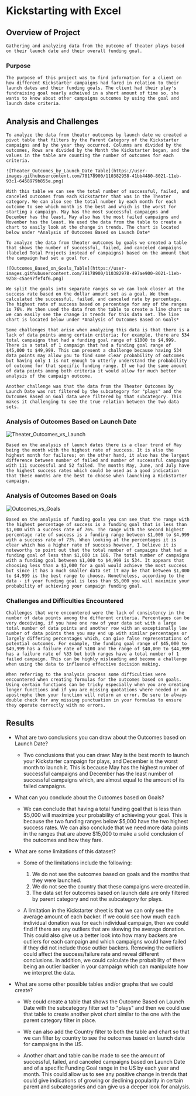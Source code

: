 # Kickstarting with Excel

## Overview of Project
	Gathering and analyzing data from the outcome of theater plays based on their launch date and their overall funding goal.
### Purpose
	The purpose of this project was to find information for a client on how different Kickstarter campaigns had fared in relation to their launch dates and their funding goals. The client had their play's fundraising goal nearly acheived in a short amount of time so, she wants to know about other campaigns outcomes by using the goal and launch date criteria.
	
## Analysis and Challenges
	To analyze the data from theater outcomes by launch date we created a pivot table that filters by the Parent Category of the Kickstarter campaigns and by the year they occurred. Columns are divided by the outcomes, Rows are divided by the Month the Kickstarter began, and the values in the table are counting the number of outcomes for each criteria.  

	![Theater_Outcomes_by_Launch_Date_Table](https://user-images.githubusercontent.com/78178900/110382958-41bb4480-8021-11eb-93c1-6458979b855e.png)

	With this table we can see the total number of successful, failed, and canceled outcomes from each Kickstarter that was in the Theater category. We can also see the total number by each month for each outcome to see which month is the best and which is the worst for starting a campaign. May has the most successful campaigns and December has the least, May also has the most failed campaigns and November has the least. We used the data from the table to create a chart to easily look at the change in trends. The chart is located below under *Analysis of Outcomes Based on Launch Date*

	To analyze the data from theater outcomes by goals we created a table that shows the number of successful, failed, and canceled campaigns (labeled Total Projects instead of campaigns) based on the amount that the campaign had set a goal for. 

	![Outcomes_Based_on_Goals_Table](https://user-images.githubusercontent.com/78178900/110382978-497ae900-8021-11eb-92b8-c5ae97fef4f6.png)

	We split the goals into separate ranges so we can look closer at the success rate based on the dollar amount set as a goal. We then calculated the successful, failed, and canceled rate by percentage. The highest rate of success based on percentage for any of the ranges is 76%. We then used the data from the table to create a line chart so we can easily see the change in trends for this data set. The line chart is located below under *Analysis of Outcomes Based on Goals*

	Some challenges that arise when analyzing this data is that there is a lack of data points among certain criteria; for example, there are 534 total campaigns that had a funding goal range of $1000 to $4,999. There is a total of 1 campaign that had a funding goal range of $45,000 to $49,999. This can present a challenge because having 534 data points may allow you to find some clear probability of outcomes but having only 1 is not enough to utterly understand the probability of outcome for that specific funding range. If we had the same amount of data points among both criteria it would allow for much better analysis of the campaign outcome.

	Another challenge was that the data from the Theater Outcomes by Launch Date was not filtered by the subcategory for "plays" and the Outcomes Based on Goal data were filtered by that subcategory. This makes it challenging to see the true relation between the two data sets.

### Analysis of Outcomes Based on Launch Date
![Theater_Outcomes_vs_Launch](https://user-images.githubusercontent.com/78178900/110383090-6f07f280-8021-11eb-9c12-ff741941c1ae.png)

	Based on the analysis of launch dates there is a clear trend of May being the month with the highest rate of success. It is also the highest month for failures; on the other hand, it also has the largest difference between number of failed and number of successful campaigns with 111 successful and 52 failed. The months May, June, and July have the highest success rates which could be used as a good indication that these months are the best to choose when launching a Kickstarter campaign.

### Analysis of Outcomes Based on Goals
![Outcomes_vs_Goals](https://user-images.githubusercontent.com/78178900/110383004-54ce1480-8021-11eb-8e5b-97257ceac8ae.png)

	Based on the analysis of funding goals you can see that the range with the highest percentage of success is a funding goal that is less than $1,000 with a success rate of 76%. The range with the second highest percentage rate of success is a funding range between $1,000 to $4,999 with a success rate of 73%. When looking at the percentages it is clear which has a higher rate of success however, I believe it is noteworthy to point out that the total number of campaigns that had a funding goal of less than $1,000 is 186. The total number of campaigns with a funding goal between $1,000 to $4,999 is 534. It appears that choosing less than a $1,000 for a goal would achieve the most success but since it has a much smaller data set it may be that between $1,000 to $4,999 is the best range to choose. Nonetheless, according to the data - if your funding goal is less than $5,000 you will maximize your probability of achieving your campaign funding goal.

### Challenges and Difficulties Encountered

	Challenges that were encountered were the lack of consistency in the number of data points among the different criteria. Percentages can be very deceiving, if you have one row of your data set with a large total number of data points and another row with an exceptionally low number of data points then you may end up with similar percentages or largely differing percentages which, can give false representations of potential outcomes. For example, the funding goal range of $45,000 to $49,999 has a failure rate of %100 and the range of $40,000 to $44,999 has a failure rate of %33 but both ranges have a total number of 1 failed campaign. This can be highly misleading and become a challenge when using the data to influence effective decision making.

	When referring to the analysis process some difficulties were encountered when creating formulas for the outcomes based on goals. Using certain functions can be tricky especially when you are creating longer functions and if you are missing quotations where needed or an apostrophe then your function will return an error. Be sure to always double check for any missing punctuation in your formulas to ensure they operate correctly with no errors. 
 

## Results

- What are two conclusions you can draw about the Outcomes based on Launch Date?
	
  - Two conclusions that you can draw: May is the best month to launch your Kickstarter campaign for plays, and December is the worst month to launch it. This is because May has the highest number of successful campaigns and December has the least number of successful campaigns which, are almost equal to the amount of its failed campaigns.

- What can you conclude about the Outcomes based on Goals?

  - We can conclude that having a total funding goal that is less than $5,000 will maximize your probability of achieving your goal. This is because the two funding ranges below $5,000 have the two highest success rates. We can also conclude that we need more data points in the ranges that are above $15,000 to make a solid conclusion of the outcomes and how they fare. 

- What are some limitations of this dataset?

  - Some of the limitations include the following:
	1. We do not see the outcomes based on goals and the months that they were launched. 
	2. We do not see the country that these campaigns were created in.
	3. The data set for outcomes based on launch date are only filtered by parent category and not the subcategory for plays.

  - A limitation in the Kickstarter sheet is that we can only see the average amount of each backer. If we could see how much each individual donation was for each individual campaign, then we could find if there are any outliers that are skewing the average donation. This could also give us a better look into how many backers are outliers for each campaign and which campaigns would have failed if they did not include those outlier backers. Removing the outliers could affect the success/failure rate and reveal different conclusions. In addition, we could calculate the probability of there being an outlier backer in your campaign which can manipulate how we interpret the data. 

- What are some other possible tables and/or graphs that we could create?
	
	- We could create a table that shows the Outcome Based on Launch Date with the subcategory filter set to "plays" and then we could use that table to create another pivot chart similar to the one with the parent category filter in place.

	- We can also add the Country filter to both the table and chart so that we can filter by country to see the outcomes based on launch date for campaigns in the US. 

	- Another chart and table can be made to see the amount of successful, failed, and canceled campaigns based on Launch Date and of a specific Funding Goal range in the US by each year and month. This could allow us to see any positive change in trends that could give indications of growing or declining popularity in certain parent and subcategories and can give us a deeper look for analysis.
